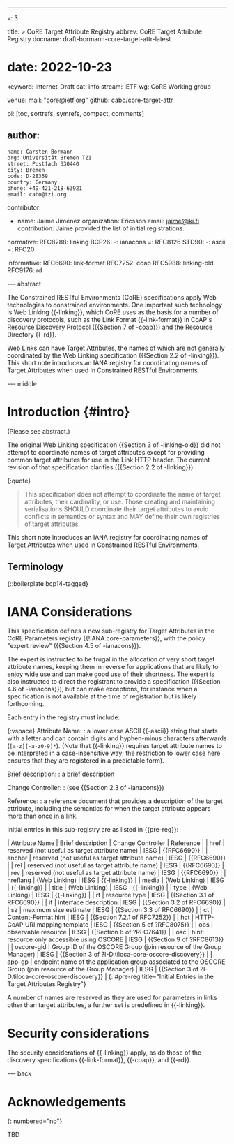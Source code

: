 ---
v: 3

title: >
  CoRE Target Attribute Registry
abbrev: CoRE Target Attribute Registry
docname: draft-bormann-core-target-attr-latest
# date: 2022-10-23

keyword: Internet-Draft
cat: info
stream: IETF
wg: CoRE Working group

venue:
  mail: "core@ietf.org"
  github: cabo/core-target-attr

pi: [toc, sortrefs, symrefs, compact, comments]

author:
  -
    name: Carsten Bormann
    org: Universität Bremen TZI
    street: Postfach 330440
    city: Bremen
    code: D-28359
    country: Germany
    phone: +49-421-218-63921
    email: cabo@tzi.org

contributor:
- name: Jaime Jiménez
  organization: Ericsson
  email: jaime@iki.fi
  contribution: Jaime provided the list of initial registrations.

normative:
  RFC8288: linking
  BCP26:
    -: ianacons
    =: RFC8126
  STD90:
    -: ascii
    =: RFC20

informative:
  RFC6690: link-format
  RFC7252: coap
  RFC5988: linking-old
  RFC9176: rd

--- abstract

The Constrained RESTful Environments (CoRE) specifications apply Web
technologies to constrained environments.
One important such technology is Web Linking {{-linking}}, which CoRE
uses as the basis for a number of discovery protocols, such as the
Link Format {{-link-format}} in CoAP's Resource Discovery Protocol ({{Section 7
of -coap}}) and the Resource Directory {{-rd}}.

Web Links can have Target Attributes, the names of which are not
generally coordinated by the Web Linking specification ({{Section 2.2 of -linking}}).
This short note introduces an IANA registry for coordinating names of Target
Attributes when used in Constrained RESTful Environments.

--- middle

Introduction        {#intro}
============

(Please see abstract.)

The original Web Linking specification {{Section 3 of -linking-old}} did not attempt
to coordinate names of target attributes except for providing common
target attributes for use in the Link HTTP header.
The current revision of that specification clarifies ({{Section 2.2 of -linking}}):

{:quote}
>    This specification does not attempt to coordinate the name of target
   attributes, their cardinality, or use.  Those creating and
   maintaining serialisations SHOULD coordinate their target attributes
   to avoid conflicts in semantics or syntax and MAY define their own
   registries of target attributes.

This short note introduces an IANA registry for coordinating names of Target
Attributes when used in Constrained RESTful Environments.

Terminology
-----------

{::boilerplate bcp14-tagged}

IANA Considerations
===================

This specification defines a new sub-registry for Target Attributes in
the CoRE Parameters registry {{!IANA.core-parameters}}, with the policy
"expert review" ({{Section 4.5 of -ianacons}}).

The expert is instructed to be frugal in the allocation of very short
target attribute names, keeping them in reverse for applications that
are likely to enjoy wide use and can make good use of their shortness.
The expert is also instructed to direct the registrant to provide a
specification ({{Section 4.6 of -ianacons}}), but can make exceptions,
for instance when a specification is not available at the time of
registration but is likely forthcoming.

Each entry in the registry must include:

{:vspace}
Attribute Name:
: a lower case ASCII {{-ascii}} string that starts with a letter and can
  contain digits and hyphen-minus characters afterwards
  (`[a-z][-a-z0-9]*`).
  (Note that {{-linking}} requires target attribute names to be
  interpreted in a case-insensitive way; the restriction to lower case
  here ensures that they are registered in a predictable form).

Brief description:
: a brief description

Change Controller:
: (see {{Section 2.3 of -ianacons}})

Reference:
: a reference document that provides a description of the target
  attribute, including the semantics for when the target attribute
  appears more than once in a link.


Initial entries in this sub-registry are as listed in {{pre-reg}}:

| Attribute  Name | Brief description                                                                                          | Change Controller | Reference                                        |
| href            | reserved (not useful as target attribute name)                                                             | IESG              | {{RFC6690}}                                        |
| anchor          | reserved (not useful as target attribute name)                                                             | IESG              | {{RFC6690}}                                        |
| rel             | reserved (not useful as target attribute name)                                                             | IESG              | {{RFC6690}}                                        |
| rev             | reserved (not useful as target attribute name)                                                             | IESG              | {{RFC6690}}                                        |
| hreflang        | (Web Linking)                                                                                              | IESG              | {{-linking}}                                       |
| media           | (Web Linking)                                                                                              | IESG              | {{-linking}}                                       |
| title           | (Web Linking)                                                                                              | IESG              | {{-linking}}                                       |
| type            | (Web Linking)                                                                                              | IESG              | {{-linking}}                                       |
| rt              | resource type                                                                                              | IESG              | {{Section 3.1 of RFC6690}}                         |
| if              | interface description                                                                                      | IESG              | {{Section 3.2 of RFC6690}}                         |
| sz              | maximum size estimate                                                                                      | IESG              | {{Section 3.3 of RFC6690}}                         |
| ct              | Content-Format hint                                                                                        | IESG              | {{Section 7.2.1 of RFC7252}}                       |
| hct             | HTTP-CoAP URI mapping template                                                                             | IESG              | {{Section 5 of ?RFC8075}}                          |
| obs             | observable resource                                                                                        | IESG              | {{Section 6 of ?RFC7641}}                          |
| osc             | hint: resource only accessible using OSCORE                                                                | IESG              | {{Section 9 of ?RFC8613}}                          |
| oscore-gid      | Group ID of the OSCORE Group (join resource of the Group Manager)                                          | IESG              | {{Section 3 of ?I-D.tiloca-core-oscore-discovery}} |
| app-gp          | endpoint name of the application group associated to the OSCORE Group (join resource of the Group Manager) | IESG              | {{Section 3 of ?I-D.tiloca-core-oscore-discovery}} |
{: #pre-reg title="Initial Entries in the Target Attributes Registry"}

A number of names are reserved as they are used for parameters in
links other than target attributes, a further set is predefined in
{{-linking}}.


Security considerations
=======================

The security considerations of {{-linking}} apply, as do those of the
discovery specifications {{-link-format}}, {{-coap}}, and {{-rd}}.

--- back

Acknowledgements
================
{: numbered="no"}

TBD
